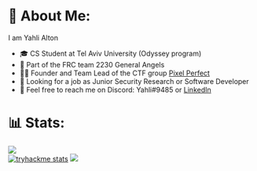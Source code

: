 # 💫 About Me:
I am Yahli Alton <br>
* 🎓 CS Student at Tel Aviv University (Odyssey program)
* 🤖 Part of the FRC team 2230 General Angels
* 👨‍💻 Founder and Team Lead of the CTF group [Pixel Perfect][PixelPerfect]
* 💼 Looking for a job as Junior Security Research or Software Developer
* 📱 Feel free to reach me on Discord: Yahli#9485 or [LinkedIn][LinkedIn]

# 📊 Stats:
<!--![](https://github-readme-stats.vercel.app/api/top-langs/?username=Yahli-Alton&theme=radical&layout=compact&count_private=true&size_weight=0.25&count_weight=0.4&hide="APS.NET"&langs_count=6)<br/> -->
![](https://github-readme-streak-stats.herokuapp.com/?user=Yahli-Alton&theme=dark&hide_border=false&include_all_commits=true)<br/>
[![tryhackme stats](https://tryhackme-badges.s3.amazonaws.com/yahli.png)][tryhackme]
[![](https://www.hackthebox.com/badge/image/1395502)][HTB]
<!-- ![](https://github-readme-stats.vercel.app/api?username=Yahli-Alton&show_icons=true&theme=gotham&&count_private=true&include_all_commits=true)


**Yahli-Alton/Yahli-Alton** is a ✨ _special_ ✨ repository because its `README.md` (this file) appears on your GitHub profile.

Here are some ideas to get you started:

- 🔭 I’m currently working on ...
- 🌱 I’m currently learning ...
- 👯 I’m looking to collaborate on ...
- 🤔 I’m looking for help with ...
- 💬 Ask me about ...
- 📫 How to reach me: ...
- 😄 Pronouns: ...
- ⚡ Fun fact: ...
-->
[tryhackme]: https://tryhackme.com/p/yahli
[HTB]: https://app.hackthebox.com/profile/1395502
[PixelPerfect]: https://ctftime.org/team/231618/
[LinkedIn]: https://www.linkedin.com/in/yahli-alton-734148264/
